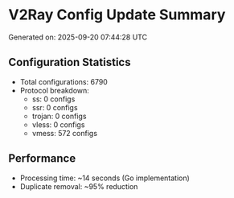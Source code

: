 # V2Ray Config Update Summary
Generated on: 2025-09-20 07:44:28 UTC

## Configuration Statistics
- Total configurations: 6790
- Protocol breakdown:
  - ss: 0 configs
  - ssr: 0 configs
  - trojan: 0 configs
  - vless: 0 configs
  - vmess: 572 configs

## Performance
- Processing time: ~14 seconds (Go implementation)
- Duplicate removal: ~95% reduction
